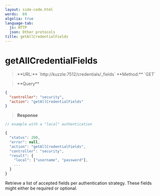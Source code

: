 ```yaml
---
layout: side-code.html
words:  69
algolia: true
language-tab:
  js: HTTP
  json: Other protocols
title: getAllCredentialFields
---
```



# getAllCredentialFields



<blockquote class="js">
<p>
**URL:** `http://kuzzle:7512/credentials/_fields`  
**Method:** `GET`  
</p>
</blockquote>

<blockquote class="json">
<p>
**Query**
</p>
</blockquote>

```json
{
  "controller": "security",
  "action": "getAllCredentialFields"
}
```

>**Response**

```javascript
// example with a "local" authentication

{
  "status": 200,                     
  "error": null,                     
  "action": "getAllCredentialFields",
  "controller": "security",
  "result": {
    "local": ["username", "password"],
    ...
  }
}
```

Retrieve a list of accepted fields per authentication strategy. These fields might either be required or optional.
